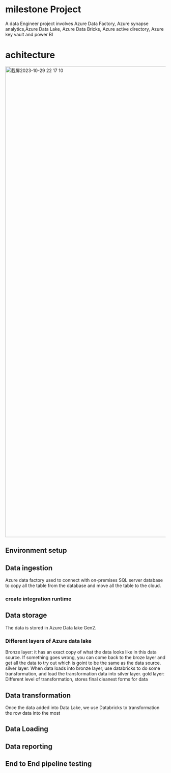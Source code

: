 # milestone Project
A data Engineer project involves Azure Data Factory, Azure synapse analytics,Azure Data Lake, Azure Data Bricks, Azure active directory, Azure key vault and power BI
# achitecture
<img width="1474" alt="截屏2023-10-29 22 17 10" src="https://github.com/Felicia1993/milestoneProject/assets/22839284/7fa885aa-b46a-400a-9a7d-44d07e7e89bd">

## Environment setup

## Data ingestion
Azure data factory used to connect with on-premises SQL server database to copy all the table from the database and move all the table to the cloud.     
### create integration runtime

## Data storage
The data is stored in Azure Data lake Gen2.         
### Different layers of Azure data lake      
Bronze layer: it has an exact copy of what the data looks like in this data source. If something goes wrong, you can come back to the broze layer and get all the data to try out which is goint to be the same as the data source.     
silver layer: When data loads into bronze layer, use databricks to do some transformation, and load the transformation data into silver layer. 
gold layer: Different level of transformation, stores final cleanest forms for data  
## Data transformation
Once the data added into Data Lake, we use Databricks to transformation the row data into the most  
## Data Loading     
## Data reporting
## End to End pipeline testing




